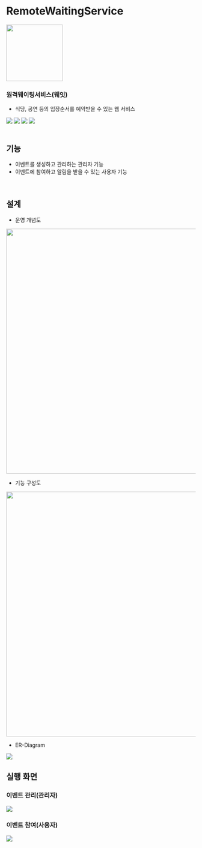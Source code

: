 # RemoteWaitingService
<img src="https://user-images.githubusercontent.com/26541472/223731343-d9b64c0f-b530-40dc-9aac-ce9b081466b4.png" width="150" />

### 원격웨이팅서비스(웨잇) ###

- 식당, 공연 등의 입장순서를 예약받을 수 있는 웹 서비스
<div>
  <a href="https://ko.reactjs.org/" target="_blank"><img src="https://img.shields.io/badge/React-61DAFB?style=flat-square&logo=react&logoColor=white"/></a>
  <a href="https://ko.redux.js.org/" target="_blank"><img src="https://img.shields.io/badge/Redux-764ABC?style=flat-square&logo=redux&logoColor=white"/></a>
  <a href="https://nodejs.org/ko/" target="_blank"><img src="https://img.shields.io/badge/Node.js-339933?style=flat-square&logo=node.js&logoColor=white"/></a>
  <a href="https://www.mongodb.com/" target="_blank"><img src="https://img.shields.io/badge/MongoDB-47A248?style=flat-square&logo=mongodb&logoColor=white"/></a>
</div>
<br>

## 기능 ##
- 이벤트를 생성하고 관리하는 관리자 기능
- 이벤트에 참여하고 알림을 받을 수 있는 사용자 기능
<br>

## 설계 ##
- 운영 개념도
<img src="https://user-images.githubusercontent.com/26541472/223730886-2c8531db-f894-46cd-9c1d-6b7a4b47b5fd.png" width="650" />

- 기능 구성도
<img src="https://user-images.githubusercontent.com/26541472/223730647-eb9595f3-bf6d-4434-8767-8a69208cadeb.png" width="650" />

- ER-Diagram
<img src="https://user-images.githubusercontent.com/26541472/223729096-c4a57ae2-f9e5-454c-9b5f-d501e630e7ee.png" />

<br>

## 실행 화면 ##
### 이벤트 관리(관리자) ###
<div>
  <img src="https://user-images.githubusercontent.com/26541472/223729935-37bae1ba-07ad-4f0a-9a37-e651622c3f5e.png">
</div>

### 이벤트 참여(사용자) ###
<div>
  <img src="https://user-images.githubusercontent.com/26541472/223729929-889b0489-ccf6-448d-b1f1-874525c45fdc.png">
</div>
